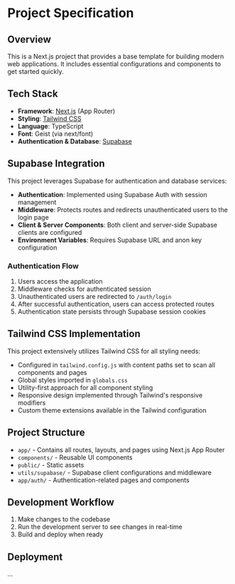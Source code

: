 # Project Specification

## Overview
This is a Next.js project that provides a base template for building modern web applications. It includes essential configurations and components to get started quickly.

## Tech Stack
- **Framework**: [Next.js](https://nextjs.org/) (App Router)
- **Styling**: [Tailwind CSS](https://tailwindcss.com/)
- **Language**: TypeScript
- **Font**: Geist (via next/font)
- **Authentication & Database**: [Supabase](https://supabase.com/)

## Supabase Integration
This project leverages Supabase for authentication and database services:

- **Authentication**: Implemented using Supabase Auth with session management
- **Middleware**: Protects routes and redirects unauthenticated users to the login page
- **Client & Server Components**: Both client and server-side Supabase clients are configured
- **Environment Variables**: Requires Supabase URL and anon key configuration

### Authentication Flow
1. Users access the application
2. Middleware checks for authenticated session
3. Unauthenticated users are redirected to `/auth/login`
4. After successful authentication, users can access protected routes
5. Authentication state persists through Supabase session cookies

## Tailwind CSS Implementation
This project extensively utilizes Tailwind CSS for all styling needs:

- Configured in `tailwind.config.js` with content paths set to scan all components and pages
- Global styles imported in `globals.css`
- Utility-first approach for all component styling
- Responsive design implemented through Tailwind's responsive modifiers
- Custom theme extensions available in the Tailwind configuration

## Project Structure
- `app/` - Contains all routes, layouts, and pages using Next.js App Router
- `components/` - Reusable UI components
- `public/` - Static assets
- `utils/supabase/` - Supabase client configurations and middleware
- `app/auth/` - Authentication-related pages and components

## Development Workflow
1. Make changes to the codebase
2. Run the development server to see changes in real-time
3. Build and deploy when ready

## Deployment
...
